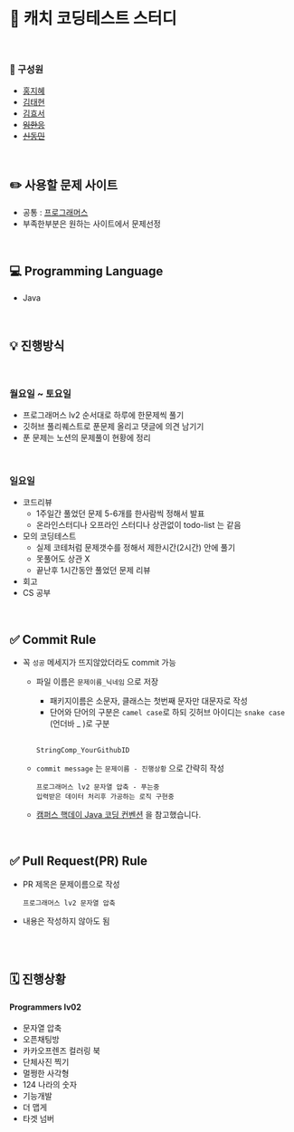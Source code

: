# 🎊 캐치 코딩테스트 스터디

</br>

### 👋 구성원
  - [홍지혜](https://github.com/jola7373)
  - [김태현](https://github.com/ffolabear)
  - [김효서](https://github.com/gytj2013)
  - ~~[임한응](https://github.com/chelllagom)~~ 
  - ~~[신동민](https://github.com/carnival77)~~


</br> 


## ✏️ 사용할 문제 사이트 
  * 공통 : [프로그래머스](https://programmers.co.kr/)
  * 부족한부분은 원하는 사이트에서 문제선정


</br> 


## 💻 Programming Language
  - Java


</br> 


## 💡 진행방식
</br> 

  ### 월요일 ~ 토요일
   * 프로그래머스 lv2 순서대로 하루에 한문제씩 풀기 
   * 깃허브 풀리퀘스트로 푼문제 올리고 댓글에 의견 남기기
   * 푼 문제는 노션의 문제풀이 현황에 정리

   </br> 

   ### 일요일
   * 코드리뷰 
     - 1주일간 풀었던 문제 5-6개를 한사람씩 정해서 발표
     - 온라인스터디나 오프라인 스터디나 상관없이 todo-list 는 같음     
   * 모의 코딩테스트
     - 실제 코테처럼 문제갯수를 정해서 제한시간(2시간) 안에 풀기
     - 못풀어도 상관 X
     - 끝난후 1시간동안 풀었던 문제 리뷰    
   * 회고  
   * CS 공부


</br> 


## ✅ Commit Rule
  * 꼭 `성공` 메세지가 뜨지않았더라도 commit 가능
     * 파일 이름은 `문제이름_닉네임` 으로 저장
       + 패키지이름은 소문자, 클래스는 첫번째 문자만 대문자로 작성
       + 단어와 단어의 구분은 `camel case`로 하되 깃허브 아이디는 `snake case` (언더바 _ )로 구분
       </br> 
       
       ```
       StringComp_YourGithubID
       ```

     * `commit message` 는 ` 문제이름 - 진행상황 ` 으로 간략히 작성 

       ```
       프로그래머스 lv2 문자열 압축 - 푸는중
       입력받은 데이터 처리후 가공하는 로직 구현중
       ```
     * [캠퍼스 핵데이 Java 코딩 컨벤션](https://naver.github.io/hackday-conventions-java/) 을 참고했습니다.

</br> 


## ✅ Pull Request(PR) Rule

   * PR 제목은 문제이름으로 작성
     </br>
     
     ```
     프로그래머스 lv2 문자열 압축 
     ```
   * 내용은 작성하지 않아도 됨 

</br></br>

## 🗓 진행상황
  
  #### Programmers lv02
  - 문자열 압축
  - 오픈채팅방
  - 카카오프렌즈 컬러링 북
  - 단체사진 찍기
  - 멀쩡한 사각형
  - 124 나라의 숫자
  - 기능개발
  - 더 맵게
  - 타겟 넘버



</br></br>



